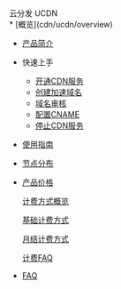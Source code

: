 
<div class="sidebar_title icon__ucdn"> 云分发 UCDN</div>
* [概览](cdn/ucdn/overview)    

* [产品简介](cdn/ucdn/intro)    

* 快速上手    
    * [开通CDN服务](cdn/ucdn/quick/open)
    * [创建加速域名](cdn/ucdn/quick/create)
    * [域名审核](cdn/ucdn/quick/check)
    * [配置CNAME](cdn/ucdn/quick/cname)
    * [停止CDN服务](cdn/ucdn/quick/stop)    
    
* [使用指南](cdn/ucdn/guide)    

* [节点分布](cdn/ucdn/node)   

* [产品价格](cdn/ucdn/charge)    

    [计费方式概览](cdn/ucdn/charge/type)

    [基础计费方式](cdn/ucdn/charge/flowday)

    [月结计费方式](cdn/ucdn/charge/month)

    [计费FAQ](cdn/ucdn/charge/faq)	

* [FAQ](cdn/ucdn/faq)
  
  ​    


​    

